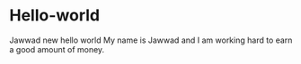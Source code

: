 # Hello-world
Jawwad new hello world
My name is Jawwad and I am working hard to earn a good amount of money.

